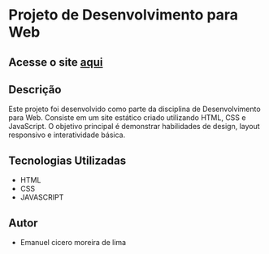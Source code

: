 # Projeto de Desenvolvimento para Web

## Acesse o site [aqui](https://emanuelcicero.github.io/Projeto-Disciplina-Web/)

## Descrição
Este projeto foi desenvolvido como parte da disciplina de Desenvolvimento para Web.
Consiste em um site estático criado utilizando HTML, CSS e JavaScript.
O objetivo principal é demonstrar habilidades de design, layout responsivo e interatividade básica.

## Tecnologias Utilizadas
* HTML
* CSS
* JAVASCRIPT


## Autor
* Emanuel cicero moreira de lima 
